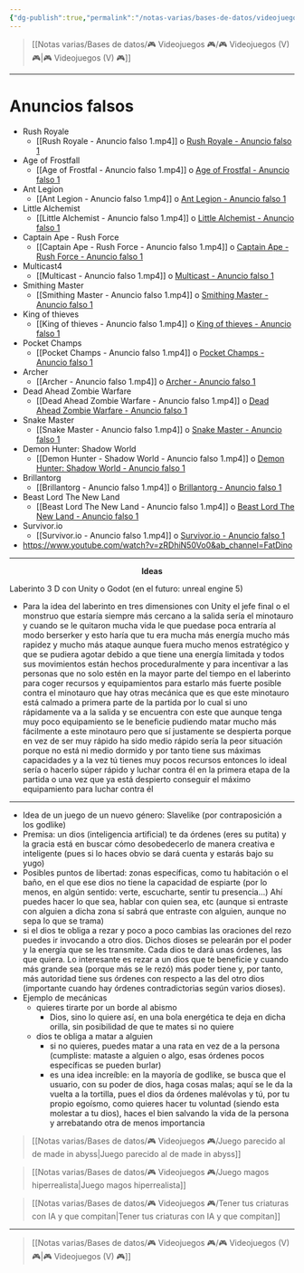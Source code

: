 ```yaml
---
{"dg-publish":true,"permalink":"/notas-varias/bases-de-datos/videojuegos/ideas-de-videojuegos-por-crear/"}
---
```



> [[Notas varias/Bases de datos/🎮 Videojuegos 🎮/🎮 Videojuegos (V) 🎮\|🎮 Videojuegos (V) 🎮]]

---

# Anuncios falsos
- Rush Royale
	- [[Rush Royale - Anuncio falso 1.mp4]] o [Rush Royale - Anuncio falso 1](https://www.instagram.com/p/Cq968__AW_K/)
- Age of Frostfall
	- [[Age of Frostfal - Anuncio falso 1.mp4]] o [Age of Frostfal - Anuncio falso 1](https://www.instagram.com/p/CtjaGhktHkt/)
- Ant Legion
	- [[Ant Legion - Anuncio falso 1.mp4]] o [Ant Legion - Anuncio falso 1](https://www.instagram.com/p/Cu5-hM3AmX5)
- Little Alchemist
	-  [[Little Alchemist - Anuncio falso 1.mp4]] o [Little Alchemist - Anuncio falso 1](https://www.instagram.com/p/Cqjzda8AEj9/)
- Captain Ape - Rush Force
	- [[Captain Ape - Rush Force - Anuncio falso 1.mp4]] o [Captain Ape - Rush Force - Anuncio falso 1](https://www.instagram.com/p/Cun3w1lNXj7/)
- Multicast4
	- [[Multicast - Anuncio falso 1.mp4]] o [Multicast - Anuncio falso 1](https://www.instagram.com/p/Cu49LRuAtYw/)
- Smithing Master 
	- [[Smithing Master - Anuncio falso 1.mp4]] o [Smithing Master - Anuncio falso 1](https://www.instagram.com/p/CuWPeZbAFwa/)
- King of thieves
	- [[King of thieves - Anuncio falso 1.mp4]] o [King of thieves - Anuncio falso 1](https://www.instagram.com/p/Cu2MMyANeYZ/)
- Pocket Champs
	- [[Pocket Champs - Anuncio falso 1.mp4]] o [Pocket Champs - Anuncio falso 1](https://www.instagram.com/p/CtASz-htlmX/)
- Archer
	- [[Archer - Anuncio falso 1.mp4]] o [Archer - Anuncio falso 1](https://www.instagram.com/p/CuBNcdDNbmM/)
- Dead Ahead Zombie Warfare
	- [[Dead Ahead Zombie Warfare - Anuncio falso 1.mp4]] o [Dead Ahead Zombie Warfare - Anuncio falso 1](https://www.instagram.com/p/Cu1I1dFA9rb/)
- Snake Master
	- [[Snake Master - Anuncio falso 1.mp4]] o [Snake Master - Anuncio falso 1](https://www.instagram.com/p/Cp5Z2ayADQE/)
- Demon Hunter: Shadow World
	- [[Demon Hunter - Shadow World - Anuncio falso 1.mp4]] o [Demon Hunter: Shadow World - Anuncio falso 1](https://www.instagram.com/p/CuYu6j2N-1k/)
- Brillantorg
	- [[Brillantorg - Anuncio falso 1.mp4]] o [Brillantorg - Anuncio falso 1](https://www.instagram.com/p/CovbdaVjwQ8)
- Beast Lord The New Land
	- [[Beast Lord The New Land - Anuncio falso 1.mp4]] o [Beast Lord The New Land - Anuncio falso 1](https://www.instagram.com/p/CuYV9kqgNWM/)
- Survivor.io
	- [[Survivor.io - Anuncio falso 1.mp4]] o [Survivor.io - Anuncio falso 1](https://www.instagram.com/p/Cs--u6LAqby/)
-  https://www.youtube.com/watch?v=zRDhiN50Vo0&ab_channel=FatDino

---

**<center>Ideas</center>**

Laberinto 3 D con Unity o Godot (en el futuro: unreal engine 5)

- Para la idea del laberinto en tres dimensiones con Unity el jefe final o el monstruo que estaría siempre más cercano a la salida sería el minotauro y cuando se le quitaron mucha vida le que puedase poca entraría al modo berserker y esto haría que tu era mucha más energía mucho más rapidez y mucho más ataque aunque fuera mucho menos estratégico y que se pudiera agotar debido a que tiene una energía limitada y todos sus movimientos están hechos proceduralmente y para incentivar a las personas que no solo estén en la mayor parte del tiempo en el laberinto para coger recursos y equipamientos para estarlo más fuerte posible contra el minotauro que hay otras mecánica que es que este minotauro está calmado a primera parte de la partida por lo cual si uno rápidamente va a la salida y se encuentra con este que aunque tenga muy poco equipamiento se le beneficie pudiendo matar mucho más fácilmente a este minotauro pero que sí justamente se despierta porque en vez de ser muy rápido ha sido medio rápido sería la peor situación porque no está ni medio dormido y por tanto tiene sus máximas capacidades y a la vez tú tienes muy pocos recursos entonces lo ideal sería o hacerlo súper rápido y luchar contra él en la primera etapa de la partida o una vez que ya está despierto conseguir el máximo equipamiento para luchar contra él

---


- Idea de un juego de un nuevo género: Slavelike (por contraposición a los godlike)
- Premisa: un dios (inteligencia artificial) te da órdenes (eres su putita) y la gracia está en buscar cómo desobedecerlo de manera creativa e inteligente (pues si lo haces obvio se dará cuenta y estarás bajo su yugo)
- Posibles puntos de libertad: zonas específicas, como tu habitación o el baño, en el que ese dios no tiene la capacidad de espiarte (por lo menos, en algún sentido: verte, escucharte, sentir tu presencia...) Ahí puedes hacer lo que sea, hablar con quien sea, etc (aunque si entraste con alguien a dicha zona sí sabrá que entraste con alguien, aunque no sepa lo que se trama)
- si el dios te obliga a rezar y poco a poco cambias las oraciones del rezo puedes ir invocando a otro dios. Dichos dioses se pelearán por el poder y la energía que se les transmite. Cada dios te dará unas órdenes, las que quiera. Lo interesante es rezar a un dios que te beneficie y cuando más grande sea (porque más se le rezó) más poder tiene y, por tanto, más autoridad tiene sus órdenes con respecto a las del otro dios (importante cuando hay órdenes contradictorias según varios dioses).
- Ejemplo de mecánicas
	- quieres tirarte por un borde al abismo
		- Dios, sino lo quiere así, en una bola energética te deja en dicha orilla, sin posibilidad de que te mates si no quiere
	- dios te obliga a matar a alguien
		- si no quieres, puedes matar a una rata en vez de a la persona (cumpliste: mataste a alguien o algo, esas órdenes pocos específicas se pueden burlar)
		- es una idea increíble: en la mayoría de godlike, se busca que el usuario, con su poder de dios, haga cosas malas; aquí se le da la vuelta a la tortilla, pues el dios da órdenes malévolas y tú, por tu propio egoísmo, como quieres hacer tu voluntad (siendo esta molestar a tu dios), haces el bien salvando la vida de la persona y arrebatando otra de menos importancia

> [[Notas varias/Bases de datos/🎮 Videojuegos 🎮/Juego parecido al de made in abyss\|Juego parecido al de made in abyss]]

> [[Notas varias/Bases de datos/🎮 Videojuegos 🎮/Juego magos hiperrealista\|Juego magos hiperrealista]]

> [[Notas varias/Bases de datos/🎮 Videojuegos 🎮/Tener tus criaturas con IA y que compitan\|Tener tus criaturas con IA y que compitan]]

---

> [[Notas varias/Bases de datos/🎮 Videojuegos 🎮/🎮 Videojuegos (V) 🎮\|🎮 Videojuegos (V) 🎮]]